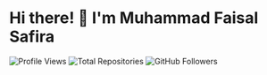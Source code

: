 # Hi there! 👋 I'm Muhammad Faisal Safira
![Profile Views](https://komarev.com/ghpvc/?username=MFaisal00359&color=blue)
![Total Repositories](https://img.shields.io/badge/Total%20Repositories-14-brightgreen)
![GitHub Followers](https://img.shields.io/github/followers/MFaisal00359?label=Followers&color=yellow&style=flat)
